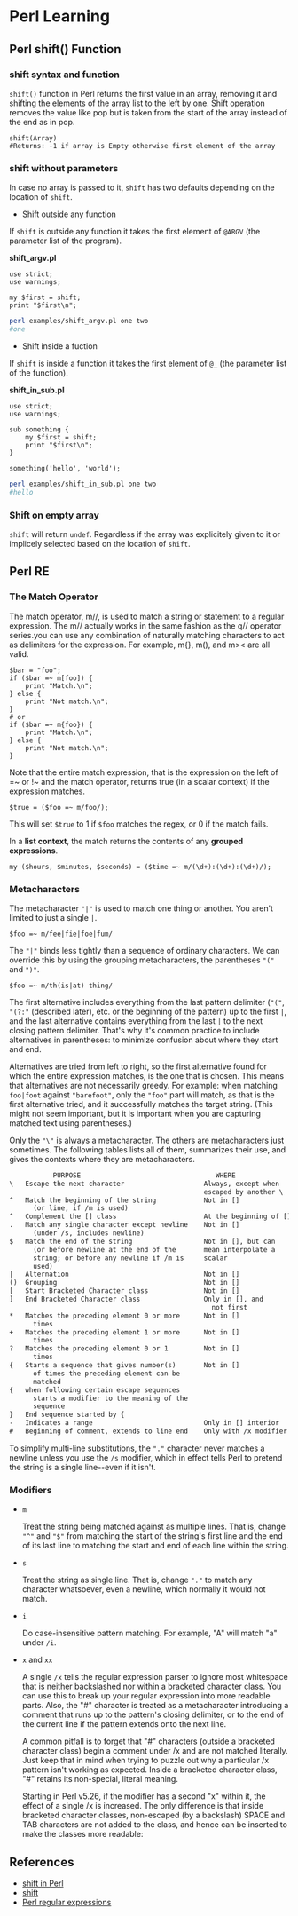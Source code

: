 # Perl Learning

## Perl shift() Function

### shift syntax and function

`shift()` function in Perl returns the first value in an array, removing it and shifting the elements of the array list to the left by one. Shift operation removes the value like pop but is taken from the start of the array instead of the end as in pop.

```perl5
shift(Array)
#Returns: -1 if array is Empty otherwise first element of the array
```

### shift without parameters

In case no array is passed to it, `shift` has two defaults depending on the location of `shift`.

- Shift outside any function

If `shift` is outside any function it takes the first element of `@ARGV` (the parameter list of the program).

**shift_argv.pl**

```perl5
use strict;
use warnings;

my $first = shift;
print "$first\n";
```

```bash
perl examples/shift_argv.pl one two
#one
```

- Shift inside a fuction

If `shift` is inside a function it takes the first element of `@_` (the parameter list of the function).

**shift_in_sub.pl**

```perl5
use strict;
use warnings;
 
sub something {
    my $first = shift;
    print "$first\n";
}
 
something('hello', 'world');
```

```bash
perl examples/shift_in_sub.pl one two
#hello
```

### Shift on empty array

`shift` will return `undef`. Regardless if the array was explicitely given to it or implicely selected based on the location of `shift`.

## Perl RE

### The Match Operator

The match operator, m//, is used to match a string or statement to a regular expression. The m// actually works in the same fashion as the q// operator series.you can use any combination of naturally matching characters to act as delimiters for the expression. For example, m{}, m(), and m>< are all valid.

```perl5
$bar = "foo";
if ($bar =~ m[foo]) {
    print "Match.\n";
} else {
    print "Not match.\n";
}
# or
if ($bar =~ m{foo}) {
    print "Match.\n";
} else {
    print "Not match.\n";
}
```

Note that the entire match expression, that is the expression on the left of =~ or !~ and the match operator, returns true (in a scalar context) if the expression matches.

```perl5
$true = ($foo =~ m/foo/);
```

This will set `$true` to 1 if `$foo` matches the regex, or 0 if the match fails.

In a **list context**, the match returns the contents of any **grouped expressions**.

```perl5
my ($hours, $minutes, $seconds) = ($time =~ m/(\d+):(\d+):(\d+)/);
```

### Metacharacters

The metacharacter `"|"` is used to match one thing or another. You aren't limited to just a single `|`.

```perl5
$foo =~ m/fee|fie|foe|fum/
```

The `"|"` binds less tightly than a sequence of ordinary characters. We can override this by using the grouping metacharacters, the parentheses `"("` and `")"`.

```perl5
$foo =~ m/th(is|at) thing/
```

The first alternative includes everything from the last pattern delimiter (`"("`, `"(?:"` (described later), etc. or the beginning of the pattern) up to the first `|`, and the last alternative contains everything from the last `|` to the next closing pattern delimiter. That's why it's common practice to include alternatives in parentheses: to minimize confusion about where they start and end.

Alternatives are tried from left to right, so the first alternative found for which the entire expression matches, is the one that is chosen. This means that alternatives are not necessarily greedy. For example: when matching `foo|foot` against `"barefoot"`, only the `"foo"` part will match, as that is the first alternative tried, and it successfully matches the target string. (This might not seem important, but it is important when you are capturing matched text using parentheses.)

Only the `"\"` is always a metacharacter. The others are metacharacters just sometimes. The following tables lists all of them, summarizes their use, and gives the contexts where they are metacharacters.

```txt
           PURPOSE                                  WHERE
\   Escape the next character                    Always, except when
                                                 escaped by another \
^   Match the beginning of the string            Not in []
      (or line, if /m is used)
^   Complement the [] class                      At the beginning of []
.   Match any single character except newline    Not in []
      (under /s, includes newline)
$   Match the end of the string                  Not in [], but can
      (or before newline at the end of the       mean interpolate a
      string; or before any newline if /m is     scalar
      used)
|   Alternation                                  Not in []
()  Grouping                                     Not in []
[   Start Bracketed Character class              Not in []
]   End Bracketed Character class                Only in [], and
                                                   not first
*   Matches the preceding element 0 or more      Not in []
      times
+   Matches the preceding element 1 or more      Not in []
      times
?   Matches the preceding element 0 or 1         Not in []
      times
{   Starts a sequence that gives number(s)       Not in []
      of times the preceding element can be
      matched
{   when following certain escape sequences
      starts a modifier to the meaning of the
      sequence
}   End sequence started by {
-   Indicates a range                            Only in [] interior
#   Beginning of comment, extends to line end    Only with /x modifier
```

To simplify multi-line substitutions, the `"."` character never matches a newline unless you use the `/s` modifier, which in effect tells Perl to pretend the string is a single line--even if it isn't.

### Modifiers

- `m`

    Treat the string being matched against as multiple lines. That is, change `"^"` and `"$"` from matching the start of the string's first line and the end of its last line to matching the start and end of each line within the string.

- `s`

    Treat the string as single line. That is, change `"."` to match any character whatsoever, even a newline, which normally it would not match.

- `i`

    Do case-insensitive pattern matching. For example, "A" will match "a" under `/i`.

- `x` and `xx`

    A single `/x` tells the regular expression parser to ignore most whitespace that is neither backslashed nor within a bracketed character class. You can use this to break up your regular expression into more readable parts. Also, the "#" character is treated as a metacharacter introducing a comment that runs up to the pattern's closing delimiter, or to the end of the current line if the pattern extends onto the next line.
    
    A common pitfall is to forget that "#" characters (outside a bracketed character class) begin a comment under /x and are not matched literally. Just keep that in mind when trying to puzzle out why a particular /x pattern isn't working as expected. Inside a bracketed character class, "#" retains its non-special, literal meaning.

    Starting in Perl v5.26, if the modifier has a second "x" within it, the effect of a single /x is increased. The only difference is that inside bracketed character classes, non-escaped (by a backslash) SPACE and TAB characters are not added to the class, and hence can be inserted to make the classes more readable:



## References

- [shift in Perl](https://perlmaven.com/shift)
- [shift](https://www.geeksforgeeks.org/perl-shift-function/)
- [Perl regular expressions](https://www.tutorialspoint.com/perl/perl_regular_expressions.htm)